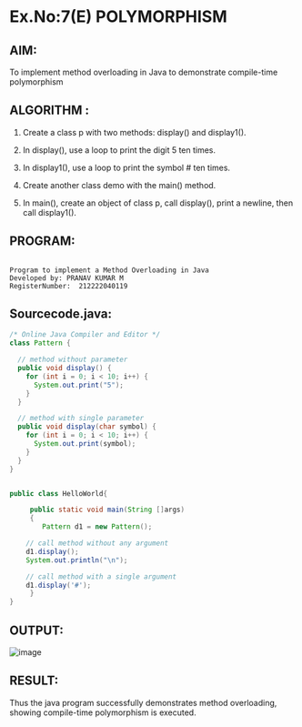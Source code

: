 # Ex.No:7(E)  POLYMORPHISM

## AIM:

To implement method overloading in Java to demonstrate compile-time polymorphism

## ALGORITHM :

1. Create a class p with two methods: display() and display1().

2. In display(), use a loop to print the digit 5 ten times.

3. In display1(), use a loop to print the symbol # ten times.

4. Create another class demo with the main() method.

5. In main(), create an object of class p, call display(), print a newline, then call display1().

## PROGRAM:
 ```

Program to implement a Method Overloading in Java
Developed by: PRANAV KUMAR M
RegisterNumber:  212222040119

```

## Sourcecode.java:
```java
/* Online Java Compiler and Editor */
class Pattern {

  // method without parameter
  public void display() {
    for (int i = 0; i < 10; i++) {
      System.out.print("5");
    }
  }

  // method with single parameter
  public void display(char symbol) {
    for (int i = 0; i < 10; i++) {
      System.out.print(symbol);
    }
  }
}


public class HelloWorld{

     public static void main(String []args)
     {
        Pattern d1 = new Pattern();

    // call method without any argument
    d1.display();
    System.out.println("\n");

    // call method with a single argument
    d1.display('#');
     }
}
```

## OUTPUT:

![image](https://github.com/user-attachments/assets/b8f0bd94-bd50-44cb-b3fb-8dc35ced57c3)


## RESULT:

Thus the  java program successfully demonstrates method overloading, showing compile-time polymorphism is executed.
